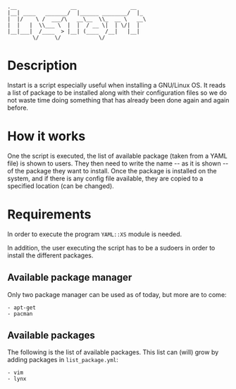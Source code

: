     .__                 __                 __   
    |__| ____   _______/  |______ ________/  |_ 
    |  |/    \ /  ___/\   __\__  \\_  __ \   __\
    |  |   |  \\___ \  |  |  / __ \|  | \/|  |  
    |__|___|  /____  > |__| (____  /__|   |__|  
            \/     \/            \/             

# Description
Instart is a script especially useful when installing a GNU/Linux OS. It
reads a list of package to be installed along with their configuration files
so we do not waste time doing something that has already been done again and
again before.

# How it works
One the script is executed, the list of available package (taken from a YAML
file) is shown to users. They then need to write the name -- as it is shown --
of the package they want to install. Once the package is installed on the
system, and if there is any config file available, they are copied to a
specified location (can be changed).

# Requirements
In order to execute the program `YAML::XS` module is needed.

In addition, the user executing the script has to be a sudoers in order
to install the different packages.

## Available package manager
Only two package manager can be used as of today, but more are to come:

    - apt-get
    - pacman

## Available packages
The following is the list of available packages. This list can (will) grow by
adding packages in `list_package.yml`:

    - vim
    - lynx
